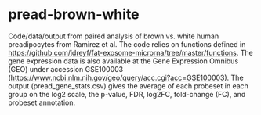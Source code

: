 # pread-brown-white
Code/data/output from paired analysis of brown vs. white human preadipocytes from Ramirez et al. The code relies on functions defined in https://github.com/jdreyf/fat-exosome-microrna/tree/master/functions. The gene expression data is also available at the Gene Expression Omnibus (GEO) under accession GSE100003 (https://www.ncbi.nlm.nih.gov/geo/query/acc.cgi?acc=GSE100003). The output (pread_gene_stats.csv) gives the average of each probeset in each group on the log2 scale, the p-value, FDR, log2FC, fold-change (FC), and probeset annotation.
